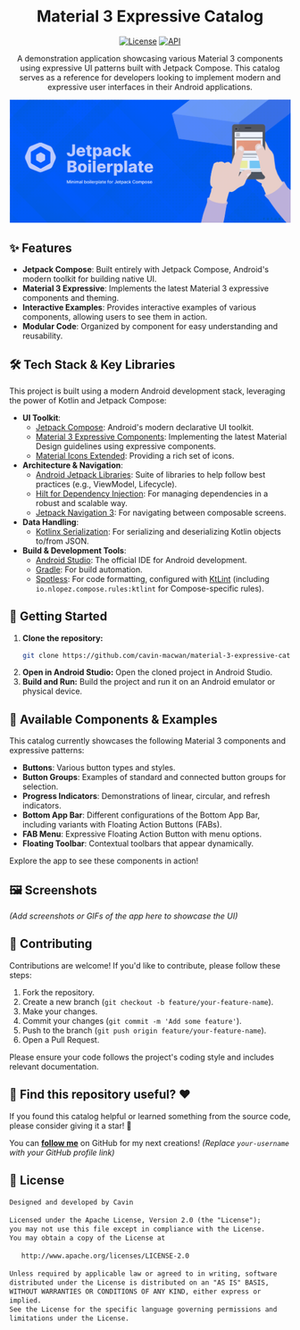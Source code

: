 <h1 align="center">Material 3 Expressive Catalog</h1>

<p align="center">
  <a href="https://opensource.org/licenses/Apache-2.0"><img alt="License" src="https://img.shields.io/badge/License-Apache%202.0-blue.svg"/></a>
  <a href="https://android-arsenal.com/api?level=21"><img alt="API" src="https://img.shields.io/badge/API-31%2B-brightgreen.svg?style=flat"/></a>
</p>

<p align="center">  
A demonstration application showcasing various Material 3 components using expressive UI patterns
built with Jetpack Compose. This catalog serves as a reference for developers looking to implement
modern and expressive user interfaces in their Android applications.
</p>


<p align="center">
<img src="banner.png"/>
</p>

## ✨ Features

* **Jetpack Compose**: Built entirely with Jetpack Compose, Android's modern toolkit for building
  native UI.
* **Material 3 Expressive**: Implements the latest Material 3 expressive components and theming.
* **Interactive Examples**: Provides interactive examples of various components, allowing users to
  see them in action.
* **Modular Code**: Organized by component for easy understanding and reusability.

## 🛠️ Tech Stack & Key Libraries

This project is built using a modern Android development stack, leveraging the power of Kotlin and Jetpack Compose:

*   **UI Toolkit**:
    *   [Jetpack Compose](https://developer.android.com/jetpack/compose): Android's modern declarative UI toolkit.
    *   [Material 3 Expressive Components](https://m3.material.io/blog/building-with-m3-expressive): Implementing the latest Material Design guidelines using expressive components.
    *   [Material Icons Extended](https://developer.android.com/reference/kotlin/androidx/compose/material/icons/Icons.Filled): Providing a rich set of icons.
*   **Architecture & Navigation**:
    *   [Android Jetpack Libraries](https://developer.android.com/jetpack): Suite of libraries to help follow best practices (e.g., ViewModel, Lifecycle).
    *   [Hilt for Dependency Injection](https://dagger.dev/hilt/): For managing dependencies in a robust and scalable way.
    *   [Jetpack Navigation 3](https://developer.android.com/guide/navigation/navigation-3): For navigating between composable screens.
*   **Data Handling**:
    *   [Kotlinx Serialization](https://github.com/Kotlin/kotlinx.serialization): For serializing and deserializing Kotlin objects to/from JSON.
*   **Build & Development Tools**:
    *   [Android Studio](https://developer.android.com/studio): The official IDE for Android development.
    *   [Gradle](https://gradle.org/): For build automation.
    *   [Spotless](https://github.com/diffplug/spotless): For code formatting, configured with [KtLint](https://ktlint.github.io/) (including `io.nlopez.compose.rules:ktlint` for Compose-specific rules).

## 🚀 Getting Started

1. **Clone the repository:**
   ```bash
   git clone https://github.com/cavin-macwan/material-3-expressive-catalog.git
   ```
2. **Open in Android Studio:**
   Open the cloned project in Android Studio.
3. **Build and Run:**
   Build the project and run it on an Android emulator or physical device.

## 🎨 Available Components & Examples

This catalog currently showcases the following Material 3 components and expressive patterns:

* **Buttons**: Various button types and styles.
* **Button Groups**: Examples of standard and connected button groups for selection.
* **Progress Indicators**: Demonstrations of linear, circular, and refresh indicators.
* **Bottom App Bar**: Different configurations of the Bottom App Bar, including variants with
  Floating Action Buttons (FABs).
* **FAB Menu**: Expressive Floating Action Button with menu options.
* **Floating Toolbar**: Contextual toolbars that appear dynamically.

Explore the app to see these components in action!

## 🖼️ Screenshots

*(Add screenshots or GIFs of the app here to showcase the UI)*

## 🤝 Contributing

Contributions are welcome! If you'd like to contribute, please follow these steps:

1. Fork the repository.
2. Create a new branch (`git checkout -b feature/your-feature-name`).
3. Make your changes.
4. Commit your changes (`git commit -m 'Add some feature'`).
5. Push to the branch (`git push origin feature/your-feature-name`).
6. Open a Pull Request.

Please ensure your code follows the project's coding style and includes relevant documentation.

## 🌟 Find this repository useful? :heart:

If you found this catalog helpful or learned something from the source code, please consider giving
it a star! 🤩

You can __[follow me](https://github.com/cavin-macwan)__ on GitHub for my next creations!
*(Replace `your-username` with your GitHub profile link)*

## 📄 License

```
Designed and developed by Cavin

Licensed under the Apache License, Version 2.0 (the "License");
you may not use this file except in compliance with the License.
You may obtain a copy of the License at

   http://www.apache.org/licenses/LICENSE-2.0

Unless required by applicable law or agreed to in writing, software
distributed under the License is distributed on an "AS IS" BASIS,
WITHOUT WARRANTIES OR CONDITIONS OF ANY KIND, either express or implied.
See the License for the specific language governing permissions and
limitations under the License.
```
